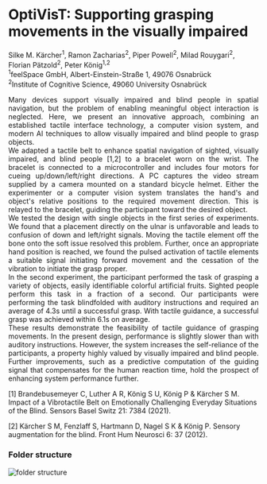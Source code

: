 # OptiVisT: Supporting grasping movements in the visually impaired

Silke M. Kärcher<sup>1</sup>, Ramon Zacharias<sup>2</sup>, Piper Powell<sup>2</sup>, Milad Rouygari<sup>2</sup>, Florian Pätzold<sup>2</sup>, Peter König<sup>1,2</sup>  
<sup>1</sup>feelSpace GmbH, Albert-Einstein-Straße 1, 49076 Osnabrück  
<sup>2</sup>Institute of Cognitive Science, 49060 University Osnabrück

<p align="justify">
Many devices support visually impaired and blind people in spatial navigation, but the problem of enabling meaningful object interaction is neglected. Here, we present an innovative approach, combining an established tactile interface technology, a computer vision system, and modern AI techniques to allow visually impaired and blind people to grasp objects. <br/>
We adapted a tactile belt to enhance spatial navigation of sighted, visually impaired, and blind people [1,2] to a bracelet worn on the wrist. The bracelet is connected to a microcontroller and includes four motors for cueing up/down/left/right directions. A PC captures the video stream supplied by a camera mounted on a standard bicycle helmet. Either the experimenter or a computer vision system translates the hand's and object's relative positions to the required movement direction. This is relayed to the bracelet, guiding the participant toward the desired object. <br/>
We tested the design with single objects in the first series of experiments. We found that a placement directly on the ulnar is unfavorable and leads to confusion of down and left/right signals. Moving the tactile element off the bone onto the soft issue resolved this problem. Further, once an appropriate hand position is reached, we found the pulsed activation of tactile elements a suitable signal initiating forward movement and the cessation of the vibration to initiate the grasp proper. <br/>
In the second experiment, the participant performed the task of grasping a variety of objects, easily identifiable colorful artificial fruits. Sighted people perform this task in a fraction of a second. Our participants were performing the task blindfolded with auditory instructions and required an average of 4.3s until a successful grasp. With tactile guidance, a successful grasp was achieved within 6.1s on average. <br/>
These results demonstrate the feasibility of tactile guidance of grasping movements. In the present design, performance is slightly slower than with auditory instructions. However, the system increases the self-reliance of the participants, a property highly valued by visually impaired and blind people. Further improvements, such as a predictive computation of the guiding signal that compensates for the human reaction time, hold the prospect of enhancing system performance further. <br/>
</p>

[1] Brandebusemeyer C, Luther A R, König S U, König P & Kärcher S M. Impact of a Vibrotactile Belt on Emotionally Challenging Everyday Situations of the Blind. Sensors Basel Switz 21: 7384 (2021).  

[2] Kärcher S M, Fenzlaff S, Hartmann D, Nagel S K & König P. Sensory augmentation for the blind. Front Hum Neurosci 6: 37 (2012).

### Folder structure

![folder structure](https://github.com/pippowell/OptiVisT/blob/cleaning/flobox/Resources/Presentations/folder_structure.png)
